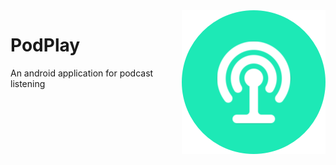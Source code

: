 <img src="https://github.com/karmats/PodPlay/blob/master/app/src/main/res/drawable/logo.png?raw=true" align="right" />

# PodPlay

An android application for podcast listening
